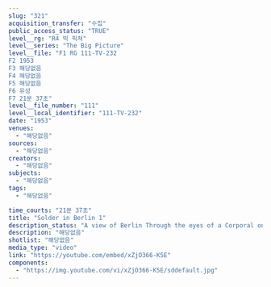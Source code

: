```yaml
---
slug: "321"
acquisition_transfer: "수집"
public_access_status: "TRUE"
level__rg: "R4 빅 픽쳐"
level__series: "The Big Picture"
level__file: "F1 RG 111-TV-232
F2 1953
F3 해당없음
F4 해당없음
F5 해당없음
F6 유성
F7 21분 37초"
level__file_number: "111"
level__local_identifier: "111-TV-232"
date: "1953"
venues: 
  - "해당없음"
sources: 
  - "해당없음"
creators: 
  - "해당없음"
subjects: 
  - "해당없음"
tags: 
  - "해당없음"

time_courts: "21분 37초"
title: "Solder in Berlin 1"
description_status: "A view of Berlin Through the eyes of a Corporal on duty there"
description: "해당없음"
shotlist: "해당없음"
media_type: "video"
link: "https://youtube.com/embed/xZjO366-K5E"
components: 
  - "https://img.youtube.com/vi/xZjO366-K5E/sddefault.jpg"
---
```

